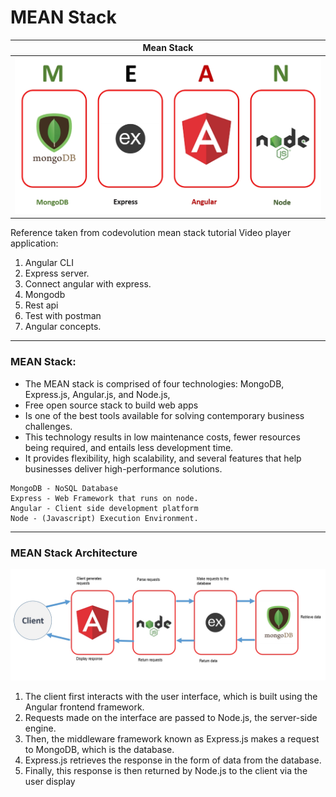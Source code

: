 # MEAN Stack

|          Mean Stack           |
| :---------------------------: |
| ![mean_stack](mean_stack.jpg) |



Reference taken from codevolution mean stack tutorial
Video player application:

1. Angular CLI
2. Express server.
3. Connect angular with express.
4. Mongodb
5. Rest api
6. Test with postman
7. Angular concepts.

------
### MEAN Stack:
- The MEAN stack is comprised of four technologies: MongoDB, Express.js, Angular.js, and Node.js,
- Free open source stack to build web apps
- Is one of the best tools available for solving contemporary business challenges.
- This technology results in low maintenance costs, fewer resources being required, and entails less development time.
- It provides flexibility, high scalability, and several features that help businesses deliver high-performance solutions.
```
MongoDB - NoSQL Database
Express - Web Framework that runs on node.
Angular - Client side development platform
Node - (Javascript) Execution Environment.
```
------
### MEAN Stack Architecture
![mean_stack_architecture](mean_stack_architecture.png)

1. The client first interacts with the user interface, which is built using the Angular frontend framework. 
2. Requests made on the interface are passed to Node.js, the server-side engine. 
3. Then, the middleware framework known as Express.js makes a request to MongoDB, which is the database. 
4. Express.js retrieves the response in the form of data from the database. 
5. Finally, this response is then returned by Node.js to the client via the user display


